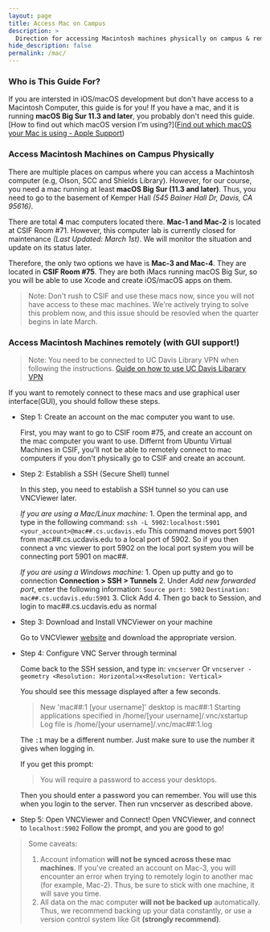 ```yaml
---
layout: page
title: Access Mac on Campus
description: >
  Direction for accessing Macintosh machines physically on campus & remotely
hide_description: false
permalink: /mac/
---
```


### Who is This Guide For?
If you are intersted in iOS/macOS development but don't have access to a Macintosh Computer, this guide is for you!
If you have a mac, and it is running **macOS Big Sur 11.3 and later**, you probably don't need this guide.
[How to find out which macOS version I'm using?]([Find out which macOS your Mac is using - Apple Support](https://support.apple.com/en-us/HT201260))

### Access Macintosh Machines on Campus Physically
There are multiple places on campus where you can access a Machintosh computer (e.g, Olson, SCC and Shields Library). However, for our course, you need a mac running at least **macOS Big Sur (11.3 and later)**. Thus, you need to go to the basement of Kemper Hall *(545 Bainer Hall Dr, Davis, CA 95616)*.

There are total **4** mac computers located there. **Mac-1 and Mac-2** is located at CSIF Room #71. However, this computer lab is currently closed for maintenance *(Last Updated: March 1st)*. We will monitor the situation and update on its status later.

Therefore, the only two options we have is **Mac-3 and Mac-4**. They are located in **CSIF Room #75**. They are both iMacs running macOS Big Sur, so you will be able to use Xcode and create iOS/macOS apps on them.

> Note: Don't rush to CSIF and use these macs now, since you will not have access to these mac machines. We're actively trying to solve this problem now, and this issue should be resovled when the quarter begins in late March.

### Access Macintosh Machines remotely (with GUI support!)
> Note: You need to be connected to UC Davis Library VPN when following the  instructions. [Guide on how to use UC Davis Libarary VPN](https://www.library.ucdavis.edu/service/connect-from-off-campus/)

If you want to remotely connect to these macs and use graphical user interface(GUI), you should follow these steps.

- Step 1: Create an account on the mac computer you want to use.
	
  First, you may want to go to CSIF room #75, and create an account on the mac computer you want to use. Differnt from Ubuntu Virtual Machines in CSIF, you'll not be able to remotely connect to mac computers if you don't physically go to CSIF and create an account.

- Step 2: Establish a SSH (Secure Shell) tunnel
	
  In this step, you need to establish a SSH tunnel so you can use VNCViewer later.
	
	*If you are using a Mac/Linux machine:*
			1. Open the terminal app, and type in the following command:
				`ssh -L 5902:localhost:5901 <your_account>@mac##.cs.ucdavis.edu`
			This command moves port 5901 from mac##.cs.ucdavis.edu to a local port of 5902. So if you then connect a vnc viewer to port 5902 on the local port system you will be connecting port 5901 on mac##.

	*If you are using a Windows machine:*
			1. Open up putty and go to connection **Connection > SSH > Tunnels**
			2. Under *Add new forwarded port*, enter the following information:
				 `Source port: 5902`
				 `Destination: mac##.cs.ucdavis.edu:5901`
			3. Click Add
			4. Then go back to Session, and login to mac##.cs.ucdavis.edu as normal

- Step 3: Download and Install VNCViewer on your machine
	
  Go to VNCViewer [website](https://www.realvnc.com/en/connect/download/viewer/) and download the appropriate version.

- Step 4: Configure VNC Server through terminal
	
  Come back to the SSH session, and type in:
		`vncserver`
	Or 
		`vncserver -geometry <Resolution: Horizontal>x<Resolution: Vertical>`
		
	You should see this message displayed after a few seconds.
	> New 'mac##:1 [your username]' desktop is mac##:1
	Starting applications specified in /home/[your username]/.vnc/xstartup
	Log file is /home/[your username]/.vnc/mac##:1.log
	
	The `:1` may be a different number. Just make sure to use the number it gives when logging in.

	If you get this prompt:
	> You will require a password to access your desktops.

	Then you should enter a password you can remember. You will use this when you login to the server. Then run vncserver as described above.

- Step 5: Open VNCViewer and Connect!
	Open VNCViewer, and connect to
		`localhost:5902`
	Follow the prompt, and you are good to go!

> Some caveats:
> 1. Account infomation **will not be synced across these mac machines**. If you've created an account on Mac-3, you will encounter an error when trying to remotely login to another mac (for example, Mac-2). Thus, be sure to stick with one machine, it will save you time.
> 2. All data on the mac computer **will not be backed up** automatically. Thus, we recommend backing up your data constantly, or use a version control system like Git **(strongly recommend)**.